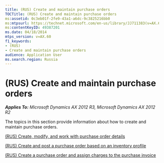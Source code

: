 ```yaml
---
title: (RUS) Create and maintain purchase orders
TOCTitle: (RUS) Create and maintain purchase orders
ms:assetid: 0c3eb01f-2fe9-43a1-a6dc-9c3825216bb0
ms:mtpsurl: https://technet.microsoft.com/en-us/library/JJ711383(v=AX.60)
ms:contentKeyID: 49387201
ms.date: 04/18/2014
mtps_version: v=AX.60
f1_keywords:
- (RUS)
- Create and maintain purchase orders
audience: Application User
ms.search.region: Russia
---
```


# (RUS) Create and maintain purchase orders 


_**Applies To:** Microsoft Dynamics AX 2012 R3, Microsoft Dynamics AX 2012 R2_

The topics in this section provide information about how to create and maintain purchase orders.

[(RUS) Create, modify, and work with purchase order details](rus-create-modify-and-work-with-purchase-order-details.md)

[(RUS) Create and post a purchase order based on an inventory profile](rus-create-and-post-a-purchase-order-based-on-an-inventory-profile.md)

[(RUS) Create a purchase order and assign charges to the purchase invoice](rus-create-a-purchase-order-and-assign-charges-to-the-purchase-invoice.md)

  



